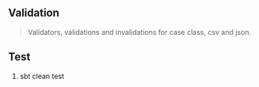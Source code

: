 Validation
----------
>Validators, validations and invalidations for case class, csv and json.

Test
----
1. sbt clean test